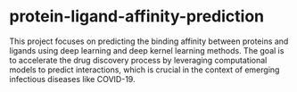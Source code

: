 # protein-ligand-affinity-prediction
This project focuses on predicting the binding affinity between proteins and ligands using deep learning and deep kernel learning methods. The goal is to accelerate the drug discovery process by leveraging computational models to predict interactions, which is crucial in the context of emerging infectious diseases like COVID-19.
